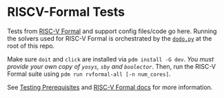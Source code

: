 # RISCV-Formal Tests

Tests from [RISC-V Formal](https://github.com/YosysHQ/riscv-formal) and
support config files/code go here. Running the solvers used for RISC-V Formal
is orchestrated by the [`dodo.py`](https://pydoit.org) at the root of this
repo.

Make sure `doit` and `click` are installed via `pdm install -G dev`. _You must
provide your own copy of `yosys`, `sby` and `boolector`_. Then, run the
RISC-V Formal suite using `pdm run rvformal-all [-n num_cores]`.

See [Testing Prerequisites](https://sentinel-cpu.readthedocs.io/en/latest/development/testing.html#prerequisites)
and [RISC-V Formal docs](https://sentinel-cpu.readthedocs.io/en/latest/development/testing.html#risc-v-formal)
for more information.
